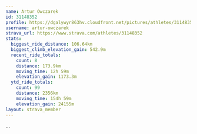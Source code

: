 ```yaml
---
name: Artur Owczarek
id: 31148352
profile: https://dgalywyr863hv.cloudfront.net/pictures/athletes/31148352/15906846/1/large.jpg
username: artur-owczarek
strava_url: https://www.strava.com/athletes/31148352
stats:
  biggest_ride_distance: 106.64km
  biggest_climb_elevation_gain: 542.9m
  recent_ride_totals:
    count: 8
    distance: 173.9km
    moving_time: 12h 59m
    elevation_gain: 1173.3m
  ytd_ride_totals:
    count: 99
    distance: 2356km
    moving_time: 154h 59m
    elevation_gain: 24155m
layout: strava_member
--- 
```

...
